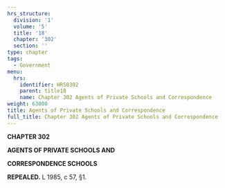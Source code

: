 ```yaml
---
hrs_structure:
  division: '1'
  volume: '5'
  title: '18'
  chapter: '302'
  section: ''
type: chapter
tags:
  - Government
menu:
  hrs:
    identifier: HRS0302
    parent: title18
    name: Chapter 302 Agents of Private Schools and Correspondence
weight: 63000
title: Agents of Private Schools and Correspondence
full_title: Chapter 302 Agents of Private Schools and Correspondence
---
```

**CHAPTER 302**

**AGENTS OF PRIVATE SCHOOLS AND**

**CORRESPONDENCE SCHOOLS**

**REPEALED.** L 1985, c 57, §1.